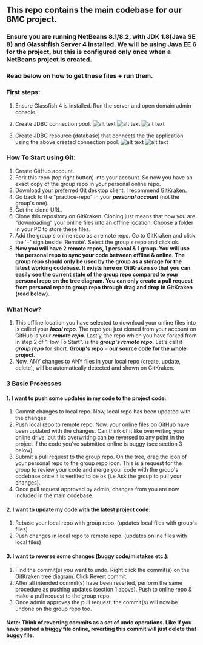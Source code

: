 ## This repo contains the main codebase for our 8MC project.
### Ensure you are running NetBeans 8.1/8.2, with JDK 1.8(Java SE 8) and Glasshfish Server 4 installed. We will be using Java EE 6 for the project, but this is configured only once when a NetBeans project is created.
### Read below on how to get these files + run them.

### First steps:
1. Ensure Glassfish 4 is installed. Run the server and open domain admin console. 
2. Create JDBC connection pool.
![alt text](https://raw.githubusercontent.com/balibone/very-fun-project/master/Screenshots/CreatingConnectionPool.jpg)
![alt text](https://raw.githubusercontent.com/balibone/very-fun-project/master/Screenshots/ConnectionPoolSettings.jpg)
![alt text](https://raw.githubusercontent.com/balibone/very-fun-project/master/Screenshots/ConnectionPoolSuccess.jpg)

3. Create JDBC resource (database) that connects the the application using the above created connection pool. 
![alt text](https://raw.githubusercontent.com/balibone/very-fun-project/master/Screenshots/CreatingDatabase.jpg)
![alt text](https://raw.githubusercontent.com/balibone/very-fun-project/master/Screenshots/DatabaseCreated.jpg)


### How To Start using Git:
1. Create GitHub account.
2. Fork this repo (top right button) into your account. So now you have an exact copy of the group repo in your personal online repo. 
3. Download your preferred Git desktop client. I recommend [GitKraken](https://www.gitkraken.com/download). 
4. Go back to the "practice-repo" in your **_personal account_** (not the group's one). 
5. Get the clone URL.
6. Clone this repository on GitKraken. Cloning just means that now you are "downloading" your online files into an offline location. Choose a folder in your PC to store these files. 
7. Add the group's online repo as a remote repo. Go to GitKraken and click the '+' sign beside 'Remote'. Select the group's repo and click ok. 
8. **Now you will have 2 remote repos, 1 personal & 1 group. You will use the personal repo to sync your code between offline & online. The group repo should only be used by the group as a storage for the latest working codebase. It exists here on GitKraken so that you can easily see the current state of the group repo compared to your personal repo on the tree diagram. You can only create a pull request from personal repo to group repo through drag and drop in GitKraken (read below).**

### What Now? 
1. This offline location you have selected to download your online files into is called your **_local repo_**. The repo you just cloned from your account on GitHub is your **_remote repo_**. Lastly, the repo which you have forked from in step 2 of "How To Start". is the **_group's remote repo_**. Let's call it **_group repo_** for short. **Group's repo = our source code for the whole project.** 
2. Now, ANY changes to ANY files in your local repo (create, update, delete), will be automatically detected and shown on GitKraken. 

### 3 Basic Processes 
#### 1. I want to push some updates in my code to the project code:
1. Commit changes to local repo. Now, local repo has been updated with the changes.
2. Push local repo to remote repo. Now, your online files on GitHub have been updated with the changes. Can think of it like overwriting your online drive, but this overwriting can be reversed to any point in the project if the code you've submitted online is buggy (see section 3 below).
3. Submit a pull request to the group repo. On the tree, drag the icon of your personal repo to the group repo icon. This is a request for the group to review your code and merge your code with the group's codebase once it is verified to be ok (i.e Ask the group to pull your changes).
4. Once pull request approved by admin, changes from you are now included in the main codebase. 

#### 2. I want to update my code with the latest project code:
1. Rebase your local repo with group repo. (updates local files with group's files)
2. Push changes in local repo to remote repo. (updates online files with local files)

#### 3. I want to reverse some changes (buggy code/mistakes etc.):
1. Find the commit(s) you want to undo. Right click the commit(s) on the GitKraken tree diagram. Click Revert commit.
2. After all intended commit(s) have been reverted, perform the same procedure as pushing updates (section 1 above). Push to online repo & make a pull request to the group repo. 
3. Once admin approves the pull request, the commit(s) will now be undone on the group repo too. 
#### Note: Think of reverting commits as a set of undo operations. Like if you have pushed a buggy file online, reverting this commit will just delete that buggy file. 
